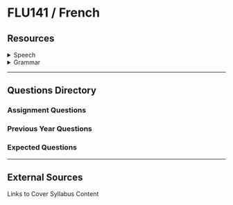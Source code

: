 # FLU141 / French

## Resources

<details>

<summary>Speech</summary>



</details>

<details>

<summary>Grammar</summary>



</details>

***

## Questions Directory

### Assignment Questions

### Previous Year Questions

### Expected Questions

***

## External Sources

Links to Cover Syllabus Content
